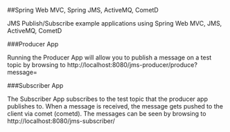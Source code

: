 ##Spring Web MVC, Spring JMS, ActiveMQ, CometD 

JMS Publish/Subscribe example applications using Spring Web MVC, JMS, ActiveMQ, CometD

###Producer App

Running the Producer App will allow you to publish a message on a test topic by browsing to http://localhost:8080/jms-producer/produce?message=<message to send>


###Subscriber App

The Subscriber App subscribes to the test topic that the producer app publishes to.  When a message is received, the message gets pushed to the client via comet (cometd).  The messages can be seen by browsing to http://localhost:8080/jms-subscriber/